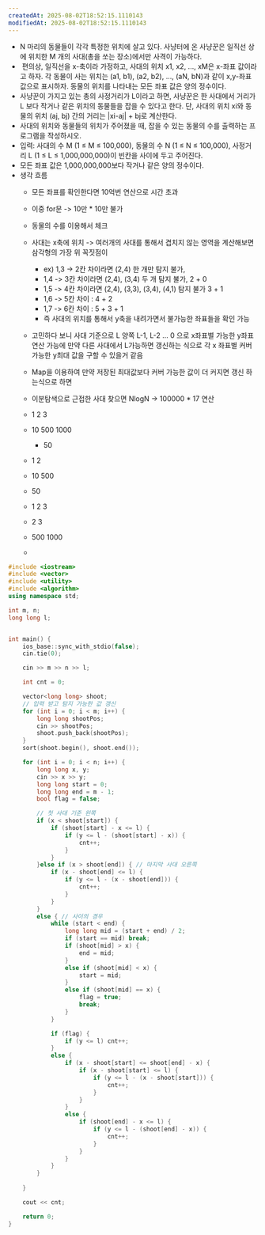 ```yaml
---
createdAt: 2025-08-02T18:52:15.1110143
modifiedAt: 2025-08-02T18:52:15.1110143
---
```

-  N 마리의 동물들이 각각 특정한 위치에 살고 있다. 사냥터에 온 사냥꾼은 일직선 상에 위치한 M 개의 사대(총을 쏘는 장소)에서만 사격이 가능하다.
-  편의상, 일직선을 x-축이라 가정하고, 사대의 위치 x1, x2, ..., xM은 x-좌표 값이라고 하자. 각 동물이 사는 위치는 (a1, b1), (a2, b2), ..., (aN, bN)과 같이 x,y-좌표 값으로 표시하자. 동물의 위치를 나타내는 모든 좌표 값은 양의 정수이다.
- 사냥꾼이 가지고 있는 총의 사정거리가 L이라고 하면, 사냥꾼은 한 사대에서 거리가 L 보다 작거나 같은 위치의 동물들을 잡을 수 있다고 한다. 단, 사대의 위치 xi와 동물의 위치 (aj, bj) 간의 거리는 |xi-aj| + bj로 계산한다.
- 사대의 위치와 동물들의 위치가 주어졌을 때, 잡을 수 있는 동물의 수를 출력하는 프로그램을 작성하시오.
- 입력: 사대의 수 M (1 ≤ M ≤ 100,000), 동물의 수 N (1 ≤ N ≤ 100,000), 사정거리 L (1 ≤ L ≤ 1,000,000,000)이 빈칸을 사이에 두고 주어진다.
- 모든 좌표 값은 1,000,000,000보다 작거나 같은 양의 정수이다.
- 생각 흐름
	- 모든 좌표를 확인한다면 10억번 연산으로 시간 초과 
	- 이중 for문 -> 10만 * 10만 불가 
	- 동물의 수를 이용해서 체크 
	- 사대는 x축에 위치 ->  여러개의 사대를 통해서 겹치지 않는 영역을 계산해보면 
	  삼각형의 가장 위 꼭짓점이 
		-  ex) 1,3 -> 2칸 차이라면  (2,4) 한 개만 탐지 불가, 
		- 1,4 -> 3칸 차이라면 (2,4), (3,4)  두 개 탐지 불가,  2 + 0
		- 1,5 -> 4칸 차이라면 (2,4), (3,3), (3,4), (4,1) 탐지 불가  3 + 1 
		- 1,6 -> 5칸 차이 : 4 + 2
		- 1,7 -> 6칸 차이 : 5 + 3 + 1
		- 즉 사대의 위치를 통해서 y축을 내려가면서 불가능한 좌표들을 확인 가능 
		
	- 고민하다 보니 사대 기준으로 L  양쪽 L-1, L-2 ... 0 으로   x좌표별 가능한 y좌표 연산 가능에
	  만약 다른 사대에서 L가능하면 갱신하는 식으로 각 x 좌표별 커버 가능한 y최대 값을 구할 수 있을거 같음 
	- Map을 이용하여 만약 저장된 최대값보다 커버 가능한 값이 더 커지면 갱신 하는식으로 하면 
	- 이분탐색으로 근접한 사대 찾으면 NlogN -> 100000 * 17 연산  
	- 1 2 3 
	- 10 500 1000
		- 50 
	 - 1 2
	 - 10 500
	 -  50 
	 - 1 2 3
	 - 2 3
	 - 500 1000
	 - 
	

``` c++
#include <iostream>
#include <vector>
#include <utility>
#include <algorithm>
using namespace std;

int m, n;
long long l;


int main() {
	ios_base::sync_with_stdio(false);
	cin.tie(0);

	cin >> m >> n >> l;

	int cnt = 0;

	vector<long long> shoot;
	// 입력 받고 탐지 가능한 값 갱신 
	for (int i = 0; i < m; i++) {
		long long shootPos;
		cin >> shootPos;
		shoot.push_back(shootPos);
	}
	sort(shoot.begin(), shoot.end());

	for (int i = 0; i < n; i++) {
		long long x, y;
		cin >> x >> y;
		long long start = 0;
		long long end = m - 1;
		bool flag = false;

		// 첫 사대 기준 왼쪽 
		if (x < shoot[start]) {
			if (shoot[start] - x <= l) {
				if (y <= l - (shoot[start] - x)) {
					cnt++;
				}
			}
		}else if (x > shoot[end]) { // 마지막 사대 오른쪽
			if (x - shoot[end] <= l) {
				if (y <= l - (x - shoot[end])) {
					cnt++;
				}
			}
		}
		else { // 사이의 경우
			while (start < end) {
				long long mid = (start + end) / 2;
				if (start == mid) break;
				if (shoot[mid] > x) {
					end = mid;
				}
				else if (shoot[mid] < x) {
					start = mid;
				}
				else if (shoot[mid] == x) {
					flag = true;
					break;
				}
			}

			if (flag) {
				if (y <= l) cnt++;
			}
			else {
				if (x - shoot[start] <= shoot[end] - x) {
					if (x - shoot[start] <= l) {
						if (y <= l - (x - shoot[start])) {
							cnt++;
						}
					}
				}
				else {
					if (shoot[end] - x <= l) {
						if (y <= l - (shoot[end] - x)) {
							cnt++;
						}
					}
				}
			}
		}
		
	}

	cout << cnt;

	return 0;
}


```
